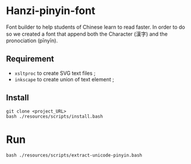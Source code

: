 # Hanzi-pinyin-font

Font builder to help students of Chinese learn to read faster. In order to do so we created a font that append both the Character (漢字) and the pronociation (pīnyīn).

## Requirement

* `xsltproc` to create SVG text files ;
* `inkscape` to create union of text element ;

## Install

    git clone <project_URL>
    bash ./resources/scripts/install.bash

# Run

    bash ./resources/scripts/extract-unicode-pinyin.bash
